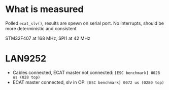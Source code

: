 # What is measured

Polled `ecat_slv()`, results are spewn on serial port. No interrupts, should be more deterministic and consistent

STM32F407 at 168 MHz, SPI1 at 42 MHz

# LAN9252

- Cables connected, ECAT master not connected: `[ESC benchmark] 0028 us (028 top)`
- ECAT master connected, slv in OP: `[ESC benchmark] 0072 us (0280 top)`